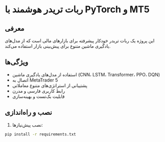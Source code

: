 # ربات تریدر هوشمند با PyTorch و MT5

## معرفی
این پروژه یک ربات تریدر خودکار پیشرفته برای بازارهای مالی است که از مدل‌های یادگیری ماشین متنوع برای پیش‌بینی بازار استفاده می‌کند.

## ویژگی‌ها
- استفاده از مدل‌های یادگیری ماشین (CNN، LSTM، Transformer، PPO، DQN)
- اتصال به MetaTrader 5
- پشتیبانی از استراتژی‌های متنوع معاملاتی
- رابط کاربری فارسی و مدرن
- قابلیت بک‌تست و بهینه‌سازی

## نصب و راه‌اندازی
1. نصب پیش‌نیازها:
```bash
pip install -r requirements.txt